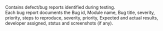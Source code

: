 Contains defect/bug reports identified during testing.  
Each bug report documents the Bug id, Module name, Bug title, severity, priority, steps to reproduce, severity, priority, Expected and actual results, developer assigned, ststus and screenshots (if any).                                                                                                                                                                                                                                                                                                                                                                                                                                                                                                                                                                                                                                                                                                                                                                                                                                                                                                                                                                                                                                                     
